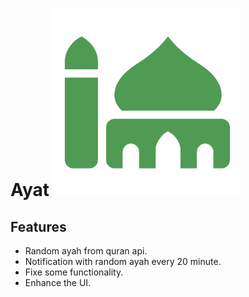 # Ayat <img src="./favicon.png" width="300">
## Features

- Random ayah from quran api.
- Notification with random ayah every 20 minute.
- Fixe some functionality.
- Enhance the UI.
